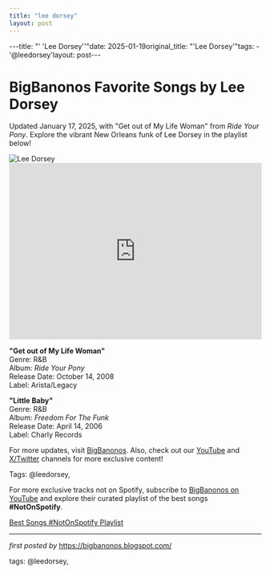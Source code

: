 ```yaml
---
title: "lee dorsey"
layout: post
---
```

---title: "' 'Lee Dorsey''"date: 2025-01-19original_title: "'Lee Dorsey'"tags:  - '@leedorsey'layout: post---<!-- Title of the Post --><h1 >BigBanonos Favorite Songs by Lee Dorsey</h1> <!-- Introductory Text --><p >Updated January 17, 2025, with "Get out of My Life Woman" from <em>Ride Your Pony</em>. Explore the vibrant New Orleans funk of Lee Dorsey in the playlist below!</p> <!-- Featured Image --><div > <img src="https://i.scdn.co/image/80e43f0e9db465f9440fbe66cae32d36126d817a" alt="Lee Dorsey" /></div> <!-- Spotify Embed --><div > <iframe src="https://open.spotify.com/embed/playlist/5JsC2wCS78ZC9rQStLY1sg?utm_source=generator" width="100%" height="352" frameborder="0" allowfullscreen="" allow="autoplay; clipboard-write; encrypted-media; fullscreen; picture-in-picture" loading="lazy"></iframe></div> <!-- Song Information --><div > <p><strong>"Get out of My Life Woman"</strong><br> Genre: R&B<br> Album: <em>Ride Your Pony</em><br> Release Date: October 14, 2008<br> Label: Arista/Legacy</p> <p><strong>"Little Baby"</strong><br> Genre: R&B<br> Album: <em>Freedom For The Funk</em><br> Release Date: April 14, 2006<br> Label: Charly Records</p></div> <!-- Footer Links --><div > <p>For more updates, visit <a href="https://bigbanonos.blogspot.com/" target="_blank">BigBanonos</a>. Also, check out our <a href="https://www.youtube.com/@BigBanonos" target="_blank">YouTube</a> and <a href="https://x.com/bigbanonos" target="_blank">X/Twitter</a> channels for more exclusive content!</p></div> <!-- Tags --><p >Tags: @leedorsey,</p><!--Subscribe and Playlist Links--><div>    <p>For more exclusive tracks not on Spotify, subscribe to <a href="https://www.youtube.com/@BigBanonos" target="_blank">BigBanonos on YouTube</a> and explore their curated playlist of the best songs <strong>#NotOnSpotify</strong>.</p>    <p><a href="https://www.youtube.com/playlist?list=PLtuNtuTatqI0kFahUCbtbfenC_ET5O_tr" target="_blank">Best Songs #NotOnSpotify Playlist<br /></a></p></div><hr /><p><em>first posted by</em> <a href="https://bigbanonos.blogspot.com/" rel="noopener" target="_new">https://bigbanonos.blogspot.com/</a></p><p>tags: @leedorsey,</p>